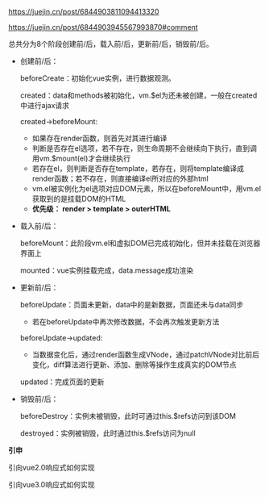 https://juejin.cn/post/6844903811094413320

https://juejin.cn/post/6844903945567993870#comment

总共分为8个阶段创建前/后，载入前/后，更新前/后，销毁前/后。

* 创建前/后： 

  beforeCreate：初始化vue实例，进行数据观测。

  created：data和methods被初始化，vm.$el为还未被创建，一般在created中进行ajax请求

  created->beforeMount: 

  * 如果存在render函数，则首先对其进行编译
  * 判断是否存在el选项，若不存在，则生命周期不会继续向下执行，直到调用vm.$mount(el)才会继续执行
  * 若存在el，则判断是否存在template，若存在，则将template编译成render函数；若不存在，则直接编译el所对应的外部html
  * vm.el被实例化为el选项对应DOM元素，所以在beforeMount中，用vm.el获取到的是挂载DOM的HTML
  * **优先级： render > template > outerHTML**

* 载入前/后：

  beforeMount：此阶段vm.el和虚拟DOM已完成初始化，但并未挂载在浏览器界面上

  mounted：vue实例挂载完成，data.message成功渲染

* 更新前/后：

  beforeUpdate：页面未更新，data中的是新数据，页面还未与data同步

  * 若在beforeUpdate中再次修改数据，不会再次触发更新方法

  beforeUpdate->updated:

  * 当数据变化后，通过render函数生成VNode，通过patchVNode对比前后变化，diff算法进行更新、添加、删除等操作生成真实的DOM节点

  updated：完成页面的更新

* 销毁前/后：

  beforeDestroy：实例未被销毁，此时可通过this.$refs访问到该DOM

  destroyed：实例被销毁，此时通过this.$refs访问为null

**引申**

引向vue2.0响应式如何实现

引向vue3.0响应式如何实现
